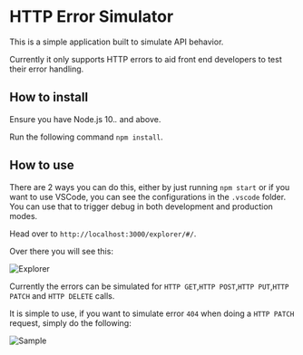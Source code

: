 # HTTP Error Simulator

This is a simple application built to simulate API behavior.

Currently it only supports HTTP errors to aid front end developers to test their error handling.

## How to install

Ensure you have Node.js 10.*.* and above. 

Run the following command `npm install`.

## How to use

There are 2 ways you can do this, either by just running `npm start` or if you want to use VSCode, you can see the configurations in the `.vscode` folder. You can use that to trigger debug in both development and production modes.

Head over to `http://localhost:3000/explorer/#/`.

Over there you will see this:

![Explorer](https://i.imgur.com/q5ZmiOv.png "API Explorer")

Currently the errors can be simulated for `HTTP GET`,`HTTP POST`,`HTTP PUT`,`HTTP PATCH` and `HTTP DELETE` calls.

It is simple to use, if you want to simulate error `404` when doing a `HTTP PATCH` request, simply do the following:

![Sample](https://i.imgur.com/YhDXaR1.png "HTTP Patch Sample")
